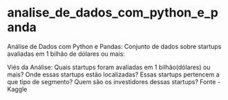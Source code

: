 # analise_de_dados_com_python_e_panda
Análise de Dados com Python e Pandas:
Conjunto de dados sobre startups avaliadas em 1 bilhão de dólares ou mais:

Viés da Análise:
Quais startups foram avaliadas em 1 bilhão(dólares) ou mais?
Onde essas startups estão localizadas?
Essas startups pertencem a que tipo de segmento?
Quem são os investidores dessas startups?
Fonte - Kaggle
